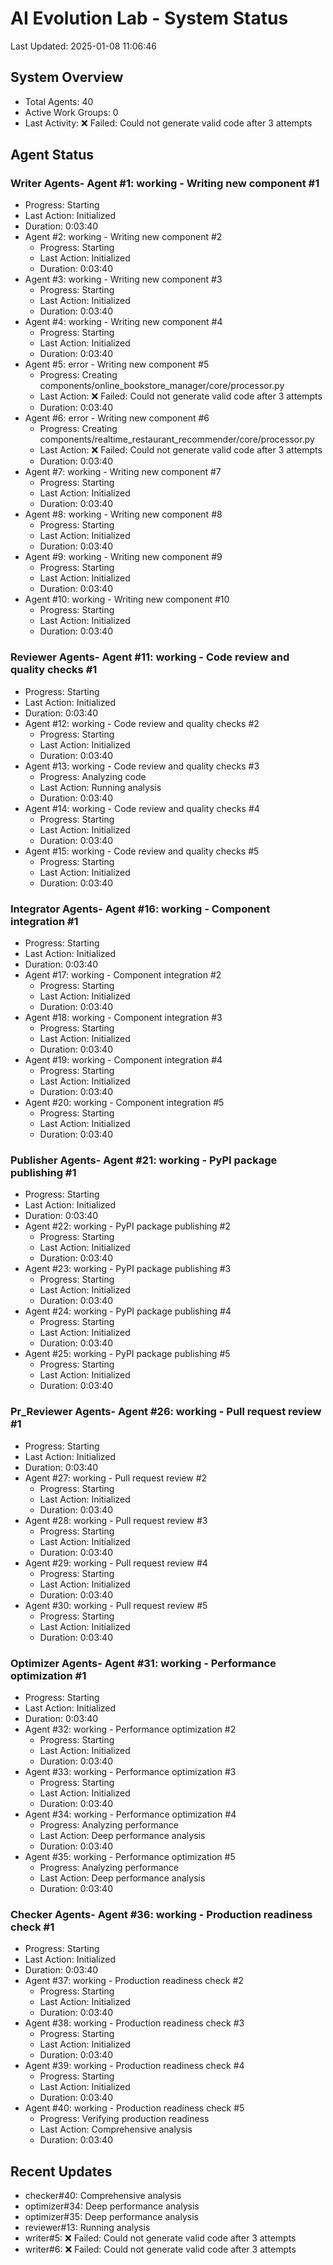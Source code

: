# AI Evolution Lab - System Status
Last Updated: 2025-01-08 11:06:46

## System Overview
- Total Agents: 40
- Active Work Groups: 0
- Last Activity: ❌ Failed: Could not generate valid code after 3 attempts

## Agent Status

### Writer Agents- Agent #1: working - Writing new component #1
  - Progress: Starting
  - Last Action: Initialized
  - Duration: 0:03:40
- Agent #2: working - Writing new component #2
  - Progress: Starting
  - Last Action: Initialized
  - Duration: 0:03:40
- Agent #3: working - Writing new component #3
  - Progress: Starting
  - Last Action: Initialized
  - Duration: 0:03:40
- Agent #4: working - Writing new component #4
  - Progress: Starting
  - Last Action: Initialized
  - Duration: 0:03:40
- Agent #5: error - Writing new component #5
  - Progress: Creating components/online_bookstore_manager/core/processor.py
  - Last Action: ❌ Failed: Could not generate valid code after 3 attempts
  - Duration: 0:03:40
- Agent #6: error - Writing new component #6
  - Progress: Creating components/realtime_restaurant_recommender/core/processor.py
  - Last Action: ❌ Failed: Could not generate valid code after 3 attempts
  - Duration: 0:03:40
- Agent #7: working - Writing new component #7
  - Progress: Starting
  - Last Action: Initialized
  - Duration: 0:03:40
- Agent #8: working - Writing new component #8
  - Progress: Starting
  - Last Action: Initialized
  - Duration: 0:03:40
- Agent #9: working - Writing new component #9
  - Progress: Starting
  - Last Action: Initialized
  - Duration: 0:03:40
- Agent #10: working - Writing new component #10
  - Progress: Starting
  - Last Action: Initialized
  - Duration: 0:03:40

### Reviewer Agents- Agent #11: working - Code review and quality checks #1
  - Progress: Starting
  - Last Action: Initialized
  - Duration: 0:03:40
- Agent #12: working - Code review and quality checks #2
  - Progress: Starting
  - Last Action: Initialized
  - Duration: 0:03:40
- Agent #13: working - Code review and quality checks #3
  - Progress: Analyzing code
  - Last Action: Running analysis
  - Duration: 0:03:40
- Agent #14: working - Code review and quality checks #4
  - Progress: Starting
  - Last Action: Initialized
  - Duration: 0:03:40
- Agent #15: working - Code review and quality checks #5
  - Progress: Starting
  - Last Action: Initialized
  - Duration: 0:03:40

### Integrator Agents- Agent #16: working - Component integration #1
  - Progress: Starting
  - Last Action: Initialized
  - Duration: 0:03:40
- Agent #17: working - Component integration #2
  - Progress: Starting
  - Last Action: Initialized
  - Duration: 0:03:40
- Agent #18: working - Component integration #3
  - Progress: Starting
  - Last Action: Initialized
  - Duration: 0:03:40
- Agent #19: working - Component integration #4
  - Progress: Starting
  - Last Action: Initialized
  - Duration: 0:03:40
- Agent #20: working - Component integration #5
  - Progress: Starting
  - Last Action: Initialized
  - Duration: 0:03:40

### Publisher Agents- Agent #21: working - PyPI package publishing #1
  - Progress: Starting
  - Last Action: Initialized
  - Duration: 0:03:40
- Agent #22: working - PyPI package publishing #2
  - Progress: Starting
  - Last Action: Initialized
  - Duration: 0:03:40
- Agent #23: working - PyPI package publishing #3
  - Progress: Starting
  - Last Action: Initialized
  - Duration: 0:03:40
- Agent #24: working - PyPI package publishing #4
  - Progress: Starting
  - Last Action: Initialized
  - Duration: 0:03:40
- Agent #25: working - PyPI package publishing #5
  - Progress: Starting
  - Last Action: Initialized
  - Duration: 0:03:40

### Pr_Reviewer Agents- Agent #26: working - Pull request review #1
  - Progress: Starting
  - Last Action: Initialized
  - Duration: 0:03:40
- Agent #27: working - Pull request review #2
  - Progress: Starting
  - Last Action: Initialized
  - Duration: 0:03:40
- Agent #28: working - Pull request review #3
  - Progress: Starting
  - Last Action: Initialized
  - Duration: 0:03:40
- Agent #29: working - Pull request review #4
  - Progress: Starting
  - Last Action: Initialized
  - Duration: 0:03:40
- Agent #30: working - Pull request review #5
  - Progress: Starting
  - Last Action: Initialized
  - Duration: 0:03:40

### Optimizer Agents- Agent #31: working - Performance optimization #1
  - Progress: Starting
  - Last Action: Initialized
  - Duration: 0:03:40
- Agent #32: working - Performance optimization #2
  - Progress: Starting
  - Last Action: Initialized
  - Duration: 0:03:40
- Agent #33: working - Performance optimization #3
  - Progress: Starting
  - Last Action: Initialized
  - Duration: 0:03:40
- Agent #34: working - Performance optimization #4
  - Progress: Analyzing performance
  - Last Action: Deep performance analysis
  - Duration: 0:03:40
- Agent #35: working - Performance optimization #5
  - Progress: Analyzing performance
  - Last Action: Deep performance analysis
  - Duration: 0:03:40

### Checker Agents- Agent #36: working - Production readiness check #1
  - Progress: Starting
  - Last Action: Initialized
  - Duration: 0:03:40
- Agent #37: working - Production readiness check #2
  - Progress: Starting
  - Last Action: Initialized
  - Duration: 0:03:40
- Agent #38: working - Production readiness check #3
  - Progress: Starting
  - Last Action: Initialized
  - Duration: 0:03:40
- Agent #39: working - Production readiness check #4
  - Progress: Starting
  - Last Action: Initialized
  - Duration: 0:03:40
- Agent #40: working - Production readiness check #5
  - Progress: Verifying production readiness
  - Last Action: Comprehensive analysis
  - Duration: 0:03:40


## Recent Updates
- checker#40: Comprehensive analysis
- optimizer#34: Deep performance analysis
- optimizer#35: Deep performance analysis
- reviewer#13: Running analysis
- writer#5: ❌ Failed: Could not generate valid code after 3 attempts
- writer#6: ❌ Failed: Could not generate valid code after 3 attempts
